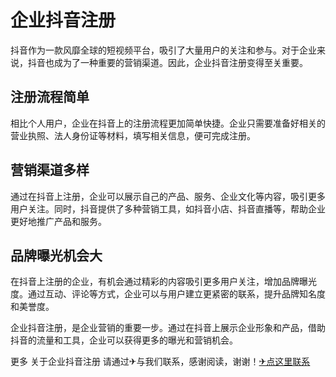 # 企业抖音注册

抖音作为一款风靡全球的短视频平台，吸引了大量用户的关注和参与。对于企业来说，抖音也成为了一种重要的营销渠道。因此，企业抖音注册变得至关重要。

## 注册流程简单

相比个人用户，企业在抖音上的注册流程更加简单快捷。企业只需要准备好相关的营业执照、法人身份证等材料，填写相关信息，便可完成注册。

## 营销渠道多样

通过在抖音上注册，企业可以展示自己的产品、服务、企业文化等内容，吸引更多用户关注。同时，抖音提供了多种营销工具，如抖音小店、抖音直播等，帮助企业更好地推广产品和服务。

## 品牌曝光机会大

在抖音上注册的企业，有机会通过精彩的内容吸引更多用户关注，增加品牌曝光度。通过互动、评论等方式，企业可以与用户建立更紧密的联系，提升品牌知名度和美誉度。

企业抖音注册，是企业营销的重要一步。通过在抖音上展示企业形象和产品，借助抖音的流量和工具，企业可以获得更多的曝光和营销机会。

更多 关于企业抖音注册 请通过✈与我们联系，感谢阅读，谢谢！[✈点这里联系](https://www.k02.cc)